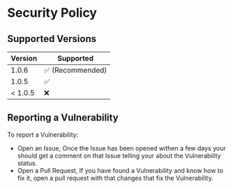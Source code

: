 # Security Policy

## Supported Versions

| Version | Supported          |
| ------- | ------------------ |
| 1.0.6  | :white_check_mark: (Recommended)|
| 1.0.5  | :white_check_mark: |
| < 1.0.5  | :x:                |

## Reporting a Vulnerability

To report a Vulnerability:

- Open an Issue, Once the Issue has been opened withen a few days your should get a comment on that Issue telling your about the Vulnerability status.
-  Open a Pull Request, If you have found a Vulnerability and know how to fix it, open a pull request with that changes that fix the Vulnerability.
